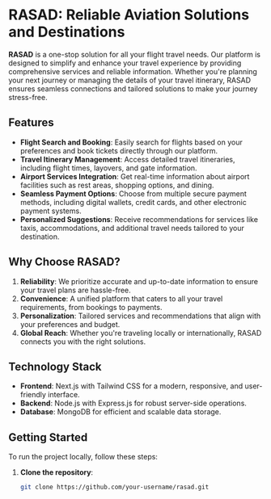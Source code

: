 # RASAD: Reliable Aviation Solutions and Destinations

**RASAD** is a one-stop solution for all your flight travel needs. Our platform is designed to simplify and enhance your travel experience by providing comprehensive services and reliable information. Whether you're planning your next journey or managing the details of your travel itinerary, RASAD ensures seamless connections and tailored solutions to make your journey stress-free.

## Features

- **Flight Search and Booking**: Easily search for flights based on your preferences and book tickets directly through our platform.
- **Travel Itinerary Management**: Access detailed travel itineraries, including flight times, layovers, and gate information.
- **Airport Services Integration**: Get real-time information about airport facilities such as rest areas, shopping options, and dining.
- **Seamless Payment Options**: Choose from multiple secure payment methods, including digital wallets, credit cards, and other electronic payment systems.
- **Personalized Suggestions**: Receive recommendations for services like taxis, accommodations, and additional travel needs tailored to your destination.

## Why Choose RASAD?

1. **Reliability**: We prioritize accurate and up-to-date information to ensure your travel plans are hassle-free.
2. **Convenience**: A unified platform that caters to all your travel requirements, from bookings to payments.
3. **Personalization**: Tailored services and recommendations that align with your preferences and budget.
4. **Global Reach**: Whether you're traveling locally or internationally, RASAD connects you with the right solutions.

## Technology Stack

- **Frontend**: Next.js with Tailwind CSS for a modern, responsive, and user-friendly interface.
- **Backend**: Node.js with Express.js for robust server-side operations.
- **Database**: MongoDB for efficient and scalable data storage.

## Getting Started

To run the project locally, follow these steps:

1. **Clone the repository**:
   ```bash
   git clone https://github.com/your-username/rasad.git
